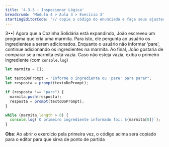 ```yaml
---
title: '4.3.3 - Inspecionar Lógica'
breadcrumb: 'Módulo 4 > Aula 3 > Execício 3'
startingEditorCode: '// copie o código do enunciado e faça seus ajustes'
---
```


3••) Agora que a Cozinha Solidária está expandindo, João escreveu um programa que cria uma marmita. Para isto, ele pergunta ao usuário os ingredientes a serem adicionados. Enquanto o usuário não informar 'pare', continue adicionando os ingredientes na marmita. Ao final, João gostaria de comparar se a marmita está vazia. Caso não esteja vazia, exiba o primeiro ingrediente (com `console.log`)

```js
let marmita = [];

let textoDoPrompt = "Informe o ingrediente ou 'pare' para parar";
let resposta = prompt(textoDoPrompt);

if (resposta !== "pare") {
  marmita.push(resposta);
  resposta = prompt(textoDoPrompt);
}

while (marmita.length > 0) {
  console.log(`O primeiro ingrediente informado foi: ${marmita[0]}`);
}
```

**Obs**: Ao abrir o exercício pela primeira vez, o código acima será copiado para o editor para que sirva de ponto de partida
